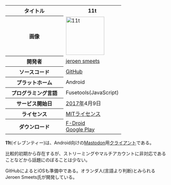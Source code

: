 <div class="mw-parser-output">

<table class="wikitable mastowiki-infobox mastowiki-infobox-software">
<colgroup>
<col style="width: 50%" />
<col style="width: 50%" />
</colgroup>
<tbody>
<tr class="header">
<th>タイトル</th>
<th>11t</th>
</tr>

<tr class="odd">
<th>画像</th>
<td><a href="/%E3%83%95%E3%82%A1%E3%82%A4%E3%83%AB:Logo-11t.jpg" class="image" title="11t"><img src="/images/thumb/7/7a/Logo-11t.jpg/120px-Logo-11t.jpg" srcset="/images/thumb/7/7a/Logo-11t.jpg/180px-Logo-11t.jpg 1.5x, /images/thumb/7/7a/Logo-11t.jpg/240px-Logo-11t.jpg 2x" width="120" height="120" alt="11t" /></a></td>
</tr>
<tr class="even">
<th scope="row">開発者</th>
<td><a href="https://mastodon.social/@jeroensmeets" class="external text" rel="nofollow">jeroen smeets</a></td>
</tr>
<tr class="odd">
<th scope="row">ソースコード</th>
<td><a href="https://github.com/jeroensmeets/mastodon-app" class="external text" rel="nofollow">GitHub</a></td>
</tr>
<tr class="even">
<th scope="row">プラットホーム</th>
<td>Android</td>
</tr>
<tr class="odd">
<th scope="row">プログラミング言語</th>
<td>Fusetools(JavaScript)</td>
</tr>
<tr class="even">
<th scope="row">サービス開始日</th>
<td><a href="/2017%E5%B9%B4" title="2017年">2017年</a>4月9日</td>
</tr>
<tr class="odd">
<th scope="row">ライセンス</th>
<td><a href="/MIT%E3%83%A9%E3%82%A4%E3%82%BB%E3%83%B3%E3%82%B9" title="MITライセンス">MITライセンス</a></td>
</tr>
<tr class="even">
<th scope="row">ダウンロード</th>
<td><a href="https://apt.izzysoft.de/fdroid/index/apk/com.jeroensmeets.mastodon" class="external text" rel="nofollow">F-Droid</a><br />
<a href="https://play.google.com/store/apps/details?id=com.jeroensmeets.mastodon" class="external text" rel="nofollow">Google Play</a></td>
</tr>
</tbody>
</table>

  

**11t**(イレブンティー)は、Android向けの[Mastodon](/Mastodon "Mastodon")用[クライアント](/%E3%82%AF%E3%83%A9%E3%82%A4%E3%82%A2%E3%83%B3%E3%83%88 "クライアント")である。

比較的初期から存在するが、ストリーミングやマルチアカウントに非対応であることなどから話題にのぼることは少ない。

GitHubによるとiOSも準備中である。オランダ人(言語より判断)とみられるJeroen Smeets氏が開発している。

</div>
